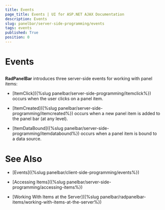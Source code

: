 ```yaml
---
title: Events
page_title: Events | UI for ASP.NET AJAX Documentation
description: Events
slug: panelbar/server-side-programming/events
tags: events
published: True
position: 0
---
```


# Events



## 

__RadPanelBar__ introduces three server-side events for working with panel items:

* [ItemClick]({%slug panelbar/server-side-programming/itemclick%}) occurs when the user clicks on a panel item.

* [ItemCreated]({%slug panelbar/server-side-programming/itemcreated%}) occurs when a new panel item is added to the panel bar (at any level).

* [ItemDataBound]({%slug panelbar/server-side-programming/itemdatabound%}) occurs when a panel item is bound to a data source.

# See Also

 * [Events]({%slug panelbar/client-side-programming/events%})

 * [Accessing Items]({%slug panelbar/server-side-programming/accessing-items%})

 * [Working With Items at the Server]({%slug panelbar/radpanelbar-items/working-with-items-at-the-server%})
